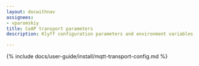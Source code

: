 ```yaml
---
layout: docwithnav
assignees:
- vparomskiy
title: CoAP transport parameters
description: Klyff configuration parameters and environment variables

---
```


{% include docs/user-guide/install/mqtt-transport-config.md %}
